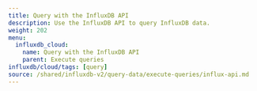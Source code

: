 ```yaml
---
title: Query with the InfluxDB API
description: Use the InfluxDB API to query InfluxDB data.
weight: 202
menu:
  influxdb_cloud:
    name: Query with the InfluxDB API
    parent: Execute queries
influxdb/cloud/tags: [query]
source: /shared/influxdb-v2/query-data/execute-queries/influx-api.md
---
```


<!-- The content of this file is at 
// SOURCE content/shared/influxdb-v2/query-data/execute-queries/influx-api.md-->
